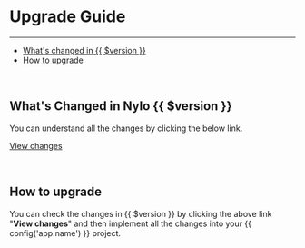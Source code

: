 # Upgrade Guide

---

<a name="section-1"></a>
- [What's changed in {{ $version }}](#whats-changed-in-nylo-5 "What's Changed in {{ $version }}")
- [How to upgrade](#how-to-upgrade "How to upgrade")


<a name="whats-changed-in-nylo-5"></a>
<br>
## What's Changed in Nylo {{ $version }}

You can understand all the changes by clicking the below link.

<a name="View {{ $version }} changes" href="https://github.com/nylo-core/nylo/compare/4546cfc1e17e4e84b7426dd23d451f99ad4df60c...8d2198db423dd811be03b6e0307232de84f2609e#diff" target="_BLANK">View changes</a>

<a name="how-to-upgrade"></a>
<br>
## How to upgrade

You can check the changes in {{ $version }} by clicking the above link "**View changes**" and then implement all the changes into your {{ config('app.name') }} project.
